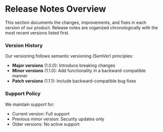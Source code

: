# Release Notes Overview

This section documents the changes, improvements, and fixes in each version of our product. Release notes are organized chronologically with the most recent versions listed first.

### Version History

Our versioning follows semantic versioning (SemVer) principles:
- **Major versions** (1.0.0): Introduce breaking changes
- **Minor versions** (1.1.0): Add functionality in a backward-compatible manner
- **Patch versions** (1.1.1): Include backward-compatible bug fixes

### Support Policy

We maintain support for:
- Current version: Full support
- Previous minor version: Security updates only
- Older versions: No active support